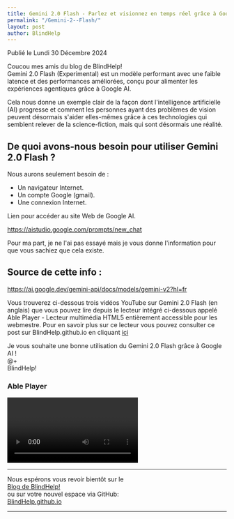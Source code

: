 ```yaml
---
title: Gemini 2.0 Flash - Parlez et visionnez en temps réel grâce à Google AI
permalink: "/Gemini-2--Flash/"
layout: post
author: BlindHelp
---
```


<footer>Publié le Lundi 30 Décembre 2024</footer>


Coucou mes amis du blog de BlindHelp!    
Gemini 2.0 Flash (Experimental) est un modèle performant avec une faible latence et des performances améliorées, conçu pour alimenter les expériences agentiques grâce à Google AI.

Cela nous donne un exemple clair de la façon dont l'intelligence artificielle (AI) progresse et comment les personnes ayant des problèmes de vision peuvent désormais s'aider elles-mêmes grâce à ces technologies qui semblent relever de la science-fiction, mais qui sont désormais une réalité.

## De quoi avons-nous besoin pour utiliser Gemini 2.0 Flash ?

Nous aurons seulement besoin de :
* Un navigateur Internet.
* Un compte Google (gmail).
* Une connexion Internet.

Lien pour accéder au site Web de Google AI.

<https://aistudio.google.com/prompts/new_chat>

Pour ma part, je ne l'ai pas essayé mais je vous donne l'information pour que vous sachiez que cela existe.

## Source de cette info :

<https://ai.google.dev/gemini-api/docs/models/gemini-v2?hl=fr>

Vous trouverez ci-dessous trois vidéos YouTube sur  Gemini 2.0 Flash (en anglais) que vous pouvez lire depuis le lecteur intégré ci-dessous appelé Able Player - Lecteur multimédia HTML5 entièrement accessible pour les webmestre. Pour en savoir plus sur ce lecteur vous pouvez consulter ce post sur BlindHelp.github.io en cliquant [ici](https://blindhelp.github.io/AblePlayer/)    

Je vous souhaite une bonne utilisation du Gemini 2.0 Flash grâce à Google AI !    
@+    
BlindHelp!    

<div id="ableplayer">
<h3>Able Player</h3>
<video id="video1" data-able-player preload="metadata" data-heading-level="0" data-lyrics-mode data-transcript-title="Transcription" data-skin="2020" playsinline data-youtube-id="59MWrzqoJTE" data-description-audible="false">
<a href"https://www.youtube.com/watch?v=59MWrzqoJTE"
</video>
<video id="video2" data-able-player preload="metadata" data-heading-level="0" data-lyrics-mode data-transcript-title="Transcription" data-skin="2020" playsinline data-youtube-id="X1TVNCq1IVI" data-description-audible="false">
<a href"https://www.youtube.com/watch?v=X1TVNCq1IVI"
</video>
<video id="video3" data-able-player preload="metadata" data-heading-level="0" data-lyrics-mode data-transcript-title="Transcription" data-skin="2020" playsinline data-youtube-id="lED0yLrUelM" data-description-audible="false">
<a href"https://www.youtube.com/watch?v=lED0yLrUelM"
</video>
<!-- Dependencies -->
<script src="//ajax.googleapis.com/ajax/libs/jquery/3.2.1/jquery.min.js"></script>
<script src="../../ableplayer/thirdparty/js.cookie.js"></script>

<!-- CSS -->
<link rel="stylesheet" href="../../ableplayer/build/ableplayer.min.css" type="text/css"/>

<!-- JavaScript -->
<script src="../../ableplayer/build/ableplayer.min.js"></script>
</div>

---

Nous espérons vous revoir bientôt sur le      
[Blog de BlindHelp!](http://blindhelp.blogspot.fr/)                    
ou sur  votre nouvel espace via GitHub:                     
[BlindHelp.github.io](https://blindhelp.github.io)                    

---